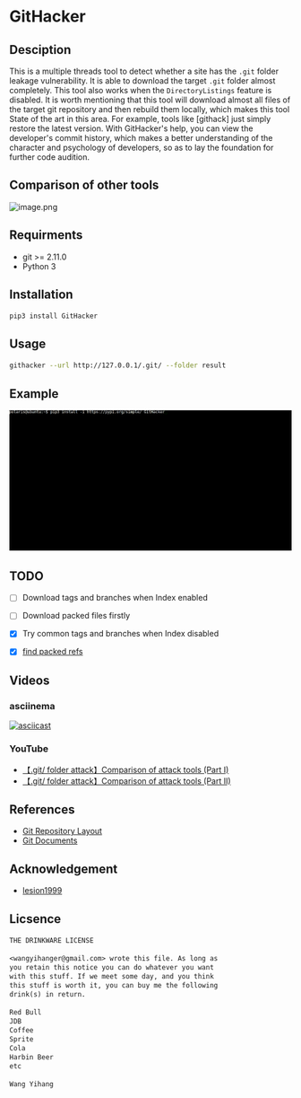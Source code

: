 # GitHacker

## Desciption

This is a multiple threads tool to detect whether a site has the `.git` folder 
leakage vulnerability. It is able to download the target `.git` folder almost 
completely. This tool also works when the `DirectoryListings` feature is 
disabled. It is worth mentioning that this tool will download almost all files 
of the target git repository and then rebuild them locally, which makes this 
tool State of the art in this area. For example, tools like [githack] just 
simply restore the latest version. With GitHacker's help, you can view the 
developer's commit history, which makes a better understanding of the character 
and psychology of developers, so as to lay the foundation for further code 
audition.

## Comparison of other tools

![image.png](https://upload-images.jianshu.io/upload_images/2355077-64bde1bcf617e0cf.png?imageMogr2/auto-orient/strip%7CimageView2/2/w/1240)


## Requirments

* git >= 2.11.0
* Python 3

## Installation

```
pip3 install GitHacker
```

## Usage

```bash
githacker --url http://127.0.0.1/.git/ --folder result
```

## Example

![Demo](./figure/demo.gif)

## TODO

- [ ] Download tags and branches when Index enabled
- [ ] Download packed files firstly
- [x] Try common tags and branches when Index disabled
- [x] [find packed refs](https://github.com/WangYihang/GitHacker/issues/1#issuecomment-487135667)


## Videos
### asciinema

[![asciicast](https://asciinema.org/a/xgRmZ9dNvzhe3T2XRYDJe15Rj.png)](https://asciinema.org/a/xgRmZ9dNvzhe3T2XRYDJe15Rj)

### YouTube
* [【.git/ folder attack】Comparison of attack tools (Part I)](https://www.youtube.com/watch?v=Bs3QpVGf2uk)
* [【.git/ folder attack】Comparison of attack tools (Part II)](https://www.youtube.com/watch?v=Xzg4kQt4qEo)

## References

* [Git Repository Layout](https://mirrors.edge.kernel.org/pub/software/scm/git/docs/gitrepository-layout.html)
* [Git Documents](https://git-scm.com/docs)

## Acknowledgement
- [lesion1999](https://github.com/lesion1999)

## Licsence
```
THE DRINKWARE LICENSE

<wangyihanger@gmail.com> wrote this file. As long as 
you retain this notice you can do whatever you want 
with this stuff. If we meet some day, and you think 
this stuff is worth it, you can buy me the following
drink(s) in return.

Red Bull
JDB
Coffee
Sprite
Cola
Harbin Beer
etc

Wang Yihang
```
